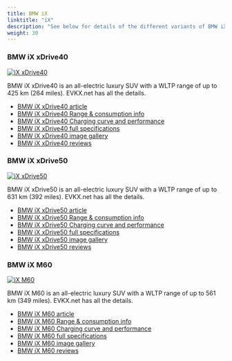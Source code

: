 ```yaml
---
title: BMW iX
linktitle: "iX"
description: "See below for details of the different variants of BMW iX"
weight: 30
---
```

### BMW iX xDrive40

<a href="ix_xdrive40/"><img src="https://media.evkx.net/multimedia/models/bmw/ix/ix_xdrive40/main_1_st.jpg" class="img-fluid" alt="iX xDrive40" ></a>

BMW iX xDrive40 is an all-electric luxury SUV with a WLTP range of up to 425 km (264 miles). EVKX.net has all the details. 

- [BMW iX xDrive40 article](ix_xdrive40/)
- [BMW iX xDrive40 Range & consumption info](ix_xdrive40/rangeandconsumption)
- [BMW iX xDrive40 Charging curve and performance](ix_xdrive40/chargingcurve)
- [BMW iX xDrive40 full specifications](ix_xdrive40/specifications)
- [BMW iX xDrive40 image gallery](ix_xdrive40/gallery)
- [BMW iX xDrive40 reviews](ix_xdrive40/reviews)

### BMW iX xDrive50

<a href="ix_xdrive50/"><img src="https://media.evkx.net/multimedia/models/bmw/ix/ix_xdrive50/main_1_st.jpg" class="img-fluid" alt="iX xDrive50" ></a>

BMW iX xDrive50 is an all-electric luxury SUV with a WLTP range of up to 631 km (392 miles). EVKX.net has all the details. 

- [BMW iX xDrive50 article](ix_xdrive50/)
- [BMW iX xDrive50 Range & consumption info](ix_xdrive50/rangeandconsumption)
- [BMW iX xDrive50 Charging curve and performance](ix_xdrive50/chargingcurve)
- [BMW iX xDrive50 full specifications](ix_xdrive50/specifications)
- [BMW iX xDrive50 image gallery](ix_xdrive50/gallery)
- [BMW iX xDrive50 reviews](ix_xdrive50/reviews)

### BMW iX M60

<a href="ix_m60/"><img src="https://media.evkx.net/multimedia/models/bmw/ix/ix_m60/main_1_st.jpg" class="img-fluid" alt="iX M60" ></a>

BMW iX M60 is an all-electric luxury SUV with a WLTP range of up to 561 km (349 miles). EVKX.net has all the details. 

- [BMW iX M60 article](ix_m60/)
- [BMW iX M60 Range & consumption info](ix_m60/rangeandconsumption)
- [BMW iX M60 Charging curve and performance](ix_m60/chargingcurve)
- [BMW iX M60 full specifications](ix_m60/specifications)
- [BMW iX M60 image gallery](ix_m60/gallery)
- [BMW iX M60 reviews](ix_m60/reviews)

